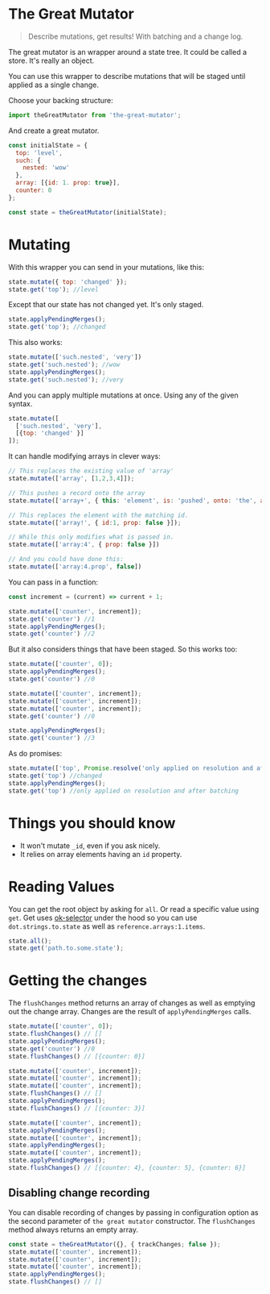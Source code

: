 # The Great Mutator

> Describe mutations, get results! With batching and a change log.

The great mutator is an wrapper around a state tree. It could be called a store. It's really an object.

You can use this wrapper to describe mutations that will be staged until applied as a single change.

Choose your backing structure:

```javascript
import theGreatMutator from 'the-great-mutator';
```

And create a great mutator.

```javascript
const initialState = {
  top: 'level',
  such: {
    nested: 'wow'
  },
  array: [{id: 1. prop: true}],
  counter: 0
};

const state = theGreatMutator(initialState);
```

# Mutating
With this wrapper you can send in your mutations, like this:

```javascript
state.mutate({ top: 'changed' });
state.get('top'); //level
```

Except that our state has not changed yet. It's only staged.

```javascript
state.applyPendingMerges();
state.get('top'); //changed
```

This also works:

```javascript
state.mutate(['such.nested', 'very'])
state.get('such.nested'); //wow
state.applyPendingMerges();
state.get('such.nested'); //very
```

And you can apply multiple mutations at once. Using any of the given syntax.

```javascript
state.mutate([
  ['such.nested', 'very'],
  [{top: 'changed' }]
]);
```

It can handle modifying arrays in clever ways:

```javascript
// This replaces the existing value of 'array'
state.mutate(['array', [1,2,3,4]]);

// This pushes a record onto the array
state.mutate(['array+', { this: 'element', is: 'pushed', onto: 'the', array: true }]);

// This replaces the element with the matching id.
state.mutate(['array!', { id:1, prop: false }]);

// While this only modifies what is passed in.
state.mutate(['array:4', { prop: false }])

// And you could have done this:
state.mutate(['array:4.prop', false])
```

You can pass in a function:

```javascript
const increment = (current) => current + 1;

state.mutate(['counter', increment]);
state.get('counter') //1
state.applyPendingMerges();
state.get('counter') //2
```

But it also considers things that have been staged. So this works too:

```javascript
state.mutate(['counter', 0]);
state.applyPendingMerges();
state.get('counter') //0

state.mutate(['counter', increment]);
state.mutate(['counter', increment]);
state.mutate(['counter', increment]);
state.get('counter') //0

state.applyPendingMerges();
state.get('counter') //3
```

As do promises:

```javascript
state.mutate(['top', Promise.resolve('only applied on resolution and after batching')]);
state.get('top') //changed
state.applyPendingMerges();
state.get('top') //only applied on resolution and after batching
```

# Things you should know

- It won't mutate `_id`, even if you ask nicely.
- It relies on array elements having an `id` property.

# Reading Values

You can get the root object by asking for `all`. Or read a specific value using `get`. Get uses [ok-selector](https://github.com/distributedlife/ok-selector) under the hood so you can use `dot.strings.to.state` as well as `reference.arrays:1.items`.

```javascript
state.all();
state.get('path.to.some.state');
```

# Getting the changes

The `flushChanges` method returns an array of changes as well as emptying out the change array. Changes are the result of `applyPendingMerges` calls.

```javascript
state.mutate(['counter', 0]);
state.flushChanges() // []
state.applyPendingMerges();
state.get('counter') //0
state.flushChanges() // [{counter: 0}]

state.mutate(['counter', increment]);
state.mutate(['counter', increment]);
state.mutate(['counter', increment]);
state.flushChanges() // []
state.applyPendingMerges();
state.flushChanges() // [{counter: 3}]

state.mutate(['counter', increment]);
state.applyPendingMerges();
state.mutate(['counter', increment]);
state.applyPendingMerges();
state.mutate(['counter', increment]);
state.applyPendingMerges();
state.flushChanges() // [{counter: 4}, {counter: 5}, {counter: 6}]
```

## Disabling change recording
You can disable recording of changes by passing in configuration option as the second parameter of `the great mutator` constructor. The `flushChanges` method always returns an empty array.

```javascript
const state = theGreatMutator({}, { trackChanges; false });
state.mutate(['counter', increment]);
state.mutate(['counter', increment]);
state.mutate(['counter', increment]);
state.applyPendingMerges();
state.flushChanges() // []
```
